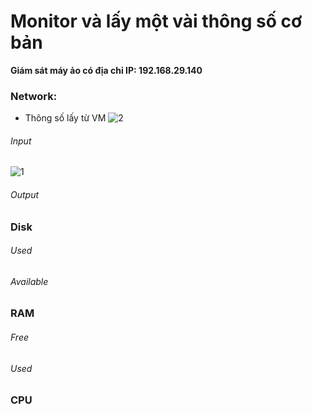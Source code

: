 # Monitor và lấy một vài thông số cơ bản 

**Giám sát máy ảo có địa chỉ IP: 192.168.29.140**

### Network: 
- Thông số lấy từ VM 
![2]()
###### Input
![1](2021-05-19_17-35-48.png)

###### Output



### Disk 

###### Used

###### Available


### RAM

###### Free

###### Used

### CPU
